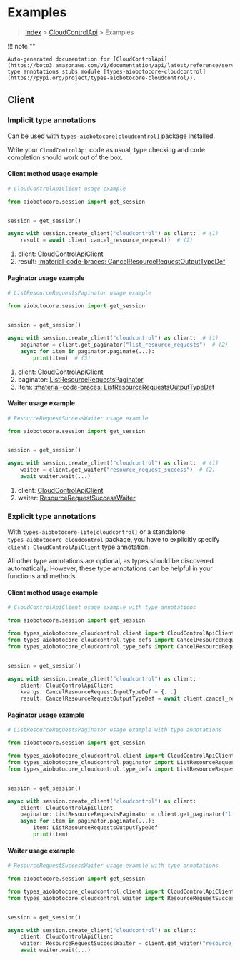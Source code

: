 # Examples

> [Index](../README.md) > [CloudControlApi](./README.md) > Examples

!!! note ""

    Auto-generated documentation for [CloudControlApi](https://boto3.amazonaws.com/v1/documentation/api/latest/reference/services/cloudcontrol.html#cloudcontrolapi)
    type annotations stubs module [types-aiobotocore-cloudcontrol](https://pypi.org/project/types-aiobotocore-cloudcontrol/).

## Client

### Implicit type annotations

Can be used with `types-aiobotocore[cloudcontrol]` package installed.

Write your `CloudControlApi` code as usual,
type checking and code completion should work out of the box.



#### Client method usage example

```python
# CloudControlApiClient usage example

from aiobotocore.session import get_session


session = get_session()

async with session.create_client("cloudcontrol") as client:  # (1)
    result = await client.cancel_resource_request()  # (2)
```

1. client: [CloudControlApiClient](./client.md)
2. result: [:material-code-braces: CancelResourceRequestOutputTypeDef](./type_defs.md#cancelresourcerequestoutputtypedef)



#### Paginator usage example

```python
# ListResourceRequestsPaginator usage example

from aiobotocore.session import get_session


session = get_session()

async with session.create_client("cloudcontrol") as client:  # (1)
    paginator = client.get_paginator("list_resource_requests")  # (2)
    async for item in paginator.paginate(...):
        print(item)  # (3)
```

1. client: [CloudControlApiClient](./client.md)
2. paginator: [ListResourceRequestsPaginator](./paginators.md#listresourcerequestspaginator)
3. item: [:material-code-braces: ListResourceRequestsOutputTypeDef](./type_defs.md#listresourcerequestsoutputtypedef)



#### Waiter usage example

```python
# ResourceRequestSuccessWaiter usage example

from aiobotocore.session import get_session


session = get_session()

async with session.create_client("cloudcontrol") as client:  # (1)
    waiter = client.get_waiter("resource_request_success")  # (2)
    await waiter.wait(...)
```

1. client: [CloudControlApiClient](./client.md)
2. waiter: [ResourceRequestSuccessWaiter](./waiters.md#resourcerequestsuccesswaiter)


### Explicit type annotations

With `types-aiobotocore-lite[cloudcontrol]`
or a standalone `types_aiobotocore_cloudcontrol` package, you have to explicitly specify
`client: CloudControlApiClient` type annotation.

All other type annotations are optional, as types should be discovered automatically.
However, these type annotations can be helpful in your functions and methods.


#### Client method usage example

```python
# CloudControlApiClient usage example with type annotations

from aiobotocore.session import get_session

from types_aiobotocore_cloudcontrol.client import CloudControlApiClient
from types_aiobotocore_cloudcontrol.type_defs import CancelResourceRequestOutputTypeDef
from types_aiobotocore_cloudcontrol.type_defs import CancelResourceRequestInputTypeDef


session = get_session()

async with session.create_client("cloudcontrol") as client:
    client: CloudControlApiClient
    kwargs: CancelResourceRequestInputTypeDef = {...}
    result: CancelResourceRequestOutputTypeDef = await client.cancel_resource_request(**kwargs)
```



#### Paginator usage example

```python
# ListResourceRequestsPaginator usage example with type annotations

from aiobotocore.session import get_session

from types_aiobotocore_cloudcontrol.client import CloudControlApiClient
from types_aiobotocore_cloudcontrol.paginator import ListResourceRequestsPaginator
from types_aiobotocore_cloudcontrol.type_defs import ListResourceRequestsOutputTypeDef


session = get_session()

async with session.create_client("cloudcontrol") as client:
    client: CloudControlApiClient
    paginator: ListResourceRequestsPaginator = client.get_paginator("list_resource_requests")
    async for item in paginator.paginate(...):
        item: ListResourceRequestsOutputTypeDef
        print(item)
```



#### Waiter usage example

```python
# ResourceRequestSuccessWaiter usage example with type annotations

from aiobotocore.session import get_session

from types_aiobotocore_cloudcontrol.client import CloudControlApiClient
from types_aiobotocore_cloudcontrol.waiter import ResourceRequestSuccessWaiter


session = get_session()

async with session.create_client("cloudcontrol") as client:
    client: CloudControlApiClient
    waiter: ResourceRequestSuccessWaiter = client.get_waiter("resource_request_success")
    await waiter.wait(...)
```
